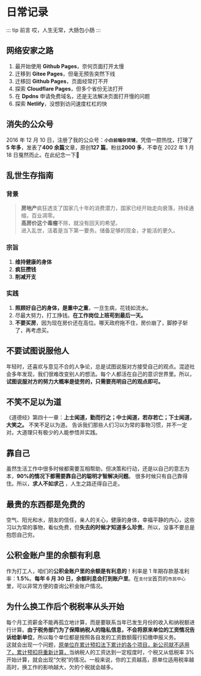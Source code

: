 # 日常记录

::: tip 前言
哎，人生无常，大肠包小肠
:::

## 网络安家之路

1. 最开始使用 **Github Pages**，奈何页面打开太慢
2. 迁移到 **Gitee Pages**，但毫无预告突然下线
3. 迁移回 **Github Pages**，页面经常打不开
4. 探索 **Cloudflare Pages**，但多个省份无法打开
5. 在 **Dpdns** 申请免费域名，还是无法解决页面打开慢的问题
6. 探索 **Netlify**，没想到访问速度杠杠的快

## 消失的公众号

2016 年 12 月 10 日，注册了我的公众号：**`小白前端杂货铺`**，凭借一腔热忱，打理了**5 年多**，发表了**400 余篇**文章，原创**127 篇**。粉丝**2000 多**，不幸在 2022 年 1 月 18 日戛然而止。在此纪念一下:pray:
<img :src="$withBase('/life/l1.png')" class="medium-zoom-image"/>

## 乱世生存指南

### 背景

> **房地产**疯狂透支了国家几十年的消费潜力，国家已经开始走向衰落，持续通缩，百业凋零。  
> **高房价这个毒瘤**不除，就没有回天的希望。  
> 进入乱世，活着是当下第一要务。储备足够的现金，才能活的更久。

### 宗旨

1. **维持健康的身体**
2. **疯狂攒钱**
3. **削减开支**

### 实践

1. **照顾好自己的身体，是重中之重**，一旦生病，花钱如流水。
2. 尽最大努力，打工挣钱。**在工作岗位上班苟到最后一天。**
3. **不要买房**，因为现在房价还在高位。哪天政府拖不住，房价崩了，脚脖子斩了，再考虑买。

## 不要试图说服他人

年轻时，还喜欢与意见不合的人争论，总是试图说服对方接受自己的观点。混迹社会多年发现，我们很难改变别人的想法。每个人都活在自己的意识世界里。所以，**试图说服对方的努力大概率是徒劳的，只需要亮明自己的观点即可。**

## 不笑不足以为道

《道德经》第四十一章：**上士闻道，勤而行之；中士闻道，若存若亡；下士闻道，大笑之。** 不笑不足以为道。 告诉我们那些人们习以为常的事物习惯，并不一定对。大道理只有极少的人能参悟并实践。

## 靠自己

虽然生活工作中很多时候都需要互相帮助，但决策和行动，还是以自己的意志为本，**90%的情况下都需要靠自己的聪明才智解决问题**。 很多时候只有自己靠得住。所以，**求人不如求己** ，人生之路还得自己走。

## 最贵的东西都是免费的

空气、阳光和水，朋友的信任，亲人的关心，健康的身体，幸福平静的内心，这些习以为常的事物，看似免费，但**失去的时候才知道多么珍贵**。所以，没事不要总是抱怨自己穷。

## 公积金账户里的余额有利息

作为打工人，咱们的**公积金账户里的余额是有利息的**！利率是 1 年期存款基准利率：**1.5%**。**每年 6 月 30 日，余额利息会打到账户里**。在`支付宝`首页的`市民中心`里，可以非常方便的查询公积金账户情况。

## 为什么换工作后个税税率从头开始

每个月工资薪金不能再孤立地计算，而是要联系当年已发生月份的收入和纳税额进行计算。**由于税务部门为了保障纳税人的隐私信息，不会将原来单位的工资情况告诉给新单位**，所以每个单位都是按照各自发的工资数额履行扣缴申报义务。  
这就会出现一个问题，<u>原单位在累计预扣法下累计的各个项目，新公司就不适用了，累计预扣将重新计算，</u>当纳税人的工资达到一定程度时，个税又从低税率 3%开始计算，就会出现“欠税”的情况。一般来说，你的工资越高，原单位适用税率越高时，换工作的影响越大，欠的个税就会越多。
